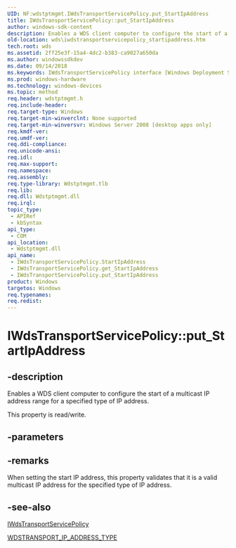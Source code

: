 ```yaml
---
UID: NF:wdstptmgmt.IWdsTransportServicePolicy.put_StartIpAddress
title: IWdsTransportServicePolicy::put_StartIpAddress
author: windows-sdk-content
description: Enables a WDS client computer to configure the start of a multicast IP address range for a specified type of IP address.
old-location: wds\iwdstransportservicepolicy_startipaddress.htm
tech.root: wds
ms.assetid: 2ff25e3f-15a4-4dc2-b383-ca9027a650da
ms.author: windowssdkdev
ms.date: 09/14/2018
ms.keywords: IWdsTransportServicePolicy interface [Windows Deployment Services],StartIpAddress property, IWdsTransportServicePolicy.StartIpAddress, IWdsTransportServicePolicy.put_StartIpAddress, IWdsTransportServicePolicy::StartIpAddress, IWdsTransportServicePolicy::get_StartIpAddress, IWdsTransportServicePolicy::put_StartIpAddress, StartIpAddress property [Windows Deployment Services], StartIpAddress property [Windows Deployment Services],IWdsTransportServicePolicy interface, put_StartIpAddress, wds.iwdstransportservicepolicy_startipaddress, wdstptmgmt/IWdsTransportServicePolicy::StartIpAddress, wdstptmgmt/IWdsTransportServicePolicy::get_StartIpAddress, wdstptmgmt/IWdsTransportServicePolicy::put_StartIpAddress
ms.prod: windows-hardware
ms.technology: windows-devices
ms.topic: method
req.header: wdstptmgmt.h
req.include-header: 
req.target-type: Windows
req.target-min-winverclnt: None supported
req.target-min-winversvr: Windows Server 2008 [desktop apps only]
req.kmdf-ver: 
req.umdf-ver: 
req.ddi-compliance: 
req.unicode-ansi: 
req.idl: 
req.max-support: 
req.namespace: 
req.assembly: 
req.type-library: Wdstptmgmt.tlb
req.lib: 
req.dll: Wdstptmgmt.dll
req.irql: 
topic_type:
 - APIRef
 - kbSyntax
api_type:
 - COM
api_location:
 - Wdstptmgmt.dll
api_name:
 - IWdsTransportServicePolicy.StartIpAddress
 - IWdsTransportServicePolicy.get_StartIpAddress
 - IWdsTransportServicePolicy.put_StartIpAddress
product: Windows
targetos: Windows
req.typenames: 
req.redist: 
---
```


# IWdsTransportServicePolicy::put_StartIpAddress


## -description


Enables a WDS client computer to configure the start of a multicast IP address range for a specified type of IP address.

This property is read/write.


## -parameters


## -remarks



When setting the start IP address, this property validates that it is a valid multicast IP address for the specified type of IP address. 




## -see-also




<a href="https://msdn.microsoft.com/0a522633-87da-426c-9778-30949257e931">IWdsTransportServicePolicy</a>



<a href="https://msdn.microsoft.com/11ed1cff-eeb6-41ab-86a1-af2db5b8e155">WDSTRANSPORT_IP_ADDRESS_TYPE</a>
 

 

